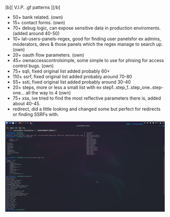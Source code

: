 [b][ V.I.P. .gf patterns ][/b]

- 50+ bank related. (own)
- 15+ contact forms. (own)
- 70+ debug logic, can expose sensitive data in production enviroments. (added around 40-50)
- 10+ lat-users-panels-regex, good for finding user panelsfor ex admins, moderators, devs & those panels which the regex manage to search up. (own)
- 20+ oauth flow parameters. (own)
- 45+ ownaccesscontrolsimple, some simple to use for phising for access control bugs. (own)
- 75+ sqli, fixed original list added probably 60+
- 110+ ssrf, fixed original list added probably around 70-80
- 55+ ssti, fixed original list added probably around 30-40
- 20+ steps, more or less a small list with ex step1..step_1..step_one..step-one... all the way to 4 (own)
- 75+ xss, ive tried to find the most reflective parameters there is, added about 40-45.
- redirect, did a little looking and changed some but perfect for redirects or finding SSRFs with.

![something.png](https://github.com/a6thmfsin/vip-gf-patterns/blob/main/gf-patterns.png)
